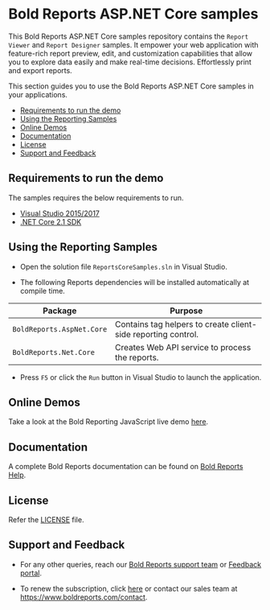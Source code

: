 # Bold Reports ASP.NET Core samples

This Bold Reports ASP.NET Core samples repository contains the `Report Viewer` and `Report Designer` samples. It empower your web application with feature-rich report preview, edit, and customization capabilities that allow you to explore data easily and make real-time decisions. Effortlessly print and export reports.

This section guides you to use the Bold Reports ASP.NET Core samples in your applications.

* [Requirements to run the demo](#requirements-to-run-the-demo)
* [Using the Reporting Samples](#using-the-reporting-samples)
* [Online Demos](#online-demos)
* [Documentation](#documentation)
* [License](#license)
* [Support and Feedback](#support-and-feedback)

## Requirements to run the demo

The samples requires the below requirements to run.

* [Visual Studio 2015/2017](https://visualstudio.microsoft.com/downloads/)
* [.NET Core 2.1 SDK](https://dotnet.microsoft.com/download/dotnet-core)

## Using the Reporting Samples

* Open the solution file `ReportsCoreSamples.sln` in Visual Studio.

* The following Reports dependencies will be installed automatically at compile time.

Package | Purpose
--- | ---
`BoldReports.AspNet.Core` | Contains tag helpers to create client-side reporting control.
`BoldReports.Net.Core` | Creates Web API service to process the reports.

* Press `F5` or click the `Run` button in Visual Studio to launch the application.

## Online Demos

Take a look at the Bold Reporting JavaScript live demo [here](https://demos.boldreports.com/home/aspnet-core.html).

## Documentation

A complete Bold Reports documentation can be found on [Bold Reports Help](https://documentation.boldreports.com/aspnet-core/).

## License

Refer the [LICENSE](/LICENSE) file.

## Support and Feedback

* For any other queries, reach our [Bold Reports support team](mailto:support@boldreports.com) or [Feedback portal](https://www.boldreports.com/feedback/).

* To renew the subscription, click [here](https://www.boldreports.com/pricing/on-premise) or contact our sales team at <https://www.boldreports.com/contact>.
